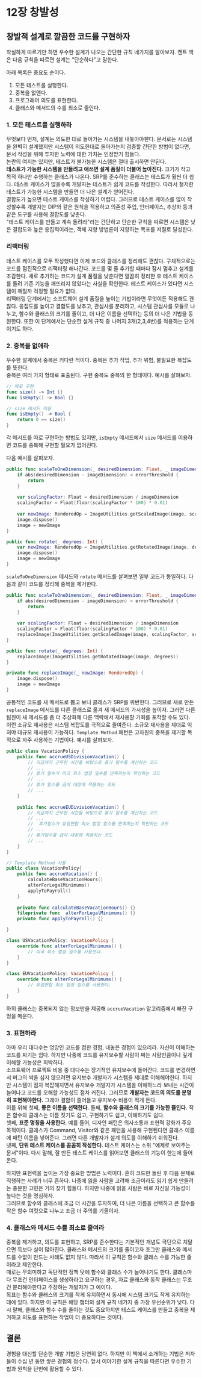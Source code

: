 # 12장 창발성

## 창발적 설계로 깔끔한 코드를 구현하자
착실하게 따르기만 하면 우수한 설계가 나오는 간단한 규칙 네가지를 알아보자. 켄트 백은 다음 규칙을 따르면 설계는 "단순하다"고 말한다.  

아래 목록은 중요도 순이다.  
  
1. 모든 테스트를 실행한다.
2. 중복을 없앤다.
3. 프로그래머 의도를 표현한다.
4. 클래스와 메서드의 수를 최소로 줄인다.

### 1. 모든 테스트를 실행하라
무엇보다 먼저, 설계는 의도한 대로 돌아가는 시스템을 내놓아야햔다. 문서로는 시스템을 완벽히 설계했지만 시스템이 의도한대로 돌아가는지 검증할 간단한 방법이 없다면, 문서 작성을 위해 투자한 노력에 대한 가치는 인정받기 힘들다.  
논란의 여지는 있지만, 테스트가 불가능한 시스템은 절대 출시하면 안된다.  
**테스트가 가능한 시스템을 만들려고 애쓰면 설계 품질이 더불어 높아진다.** 크기가 작고 목적 하나만 수행하는 클래스가 나온다. SRP를 준수하는 클래스는 테스트가 훨씬 더 쉽다. 테스트 케이스가 많을수록 개발자는 테스트가 쉽게 코드를 작성한다. 따라서 철저한 테스트가 가능한 시스템을 만들면 더 나은 설계가 얻어진다.  
결합도가 높으면 테스트 케이스를 작성하기 어렵다. 그러므로 테스트 케이스를 많이 작성할수록 개발자는 DIP와 같은 원칙을 적용하고 의존성 주입, 인터페이스, 추상화 등과 같은 도구를 사용해 결합도를 낮춘다.  
"테스트 케이스를 만들고 계속 돌려라"라는 간단하고 단순한 규칙을 따르면 시스템은 낮은 결합도와 높은 응집력이라는, 객체 지향 방법론이 지향하는 목표를 저절로 달성한다.

### 리팩터링
테스트 케이스를 모두 작성했다면 이제 코드와 클래스를 정리해도 괜찮다. 구체적으로는 코드를 점진적으로 리팩터링 해나간다. 코드를 몇 줄 추가할 때마다 잠시 멈추고 설계를 조감한다. 새로 추가하는 코드가 설계 품질을 낮춘다면 깔끔히 정리한 후 테스트 케이스를 돌려 기존 기능을 깨뜨리지 않았다는 사실을 확인한다. 테스트 케이스가 있다면 시스템이 깨질까 걱정할 필요가 없다.  
리팩터링 단계에서는 소프트웨어 설계 품질을 높이는 기법이라면 무엇이든 적용해도 괜찮다. 응집도를 높이고 결합도를 낮추고, 관심사를 분리하고, 시스템 관심사를 모듈로 나누고, 함수와 클래스의 크기를 줄이고, 더 나은 이름을 선택하는 등의 더 나은 기법을 동원한다. 또한 이 단계에서는 단순한 설계 규칙 중 나머지 3개(2,3,4번)를 적용하는 단계이기도 하다.

### 2. 중복을 없애라
우수한 설계에서 중복은 커다란 적이다. 중복은 추가 작업, 추가 위험, 불필요한 복잡도를 뜻한다.  
중복은 여러 가지 형태로 표출된다. 구현 중복도 중복의 한 형태이다.
예시를 살펴보자.  

``` swift
// 따로 구현
func size() -> Int {}
func isEmpty() -> Bool {}

// size 메서드 이용
func isEmpty() -> Bool {
    return 0 == size()
}
```

각 메서드를 따로 구현하는 방법도 있지만, `isEmpty` 메서드에서 `size` 메서드를 이용하면 코드를 중복해 구현할 필요가 없어진다.

다음 예시를 살펴보자.
``` swift
public func scaleToOneDimension(_ desiredDimension: Float, _ imageDimension: Float) {
    if abs(desiredDimension - imageDimension) < errorThreshold {
        return
    }
    
    var scalingFactor: Float = desiredDimension / imageDimension
    scalingFactor = Float(floor(scalingFactor * 100) * 0.01)
    
    var newImage: RenderedOp = ImageUtilities.getScaledImage(image, scalingFactor, scalingFactor)
    image.dispose()
    image = newImage
}

public func rotate(_ degrees: Int) {
    var newImage: RenderedOp = ImageUtilities.getRotatedImage(image, degrees)
    image.dispose()
    image = newImage
}
```
`scaleToOneDimension` 메서드와 `rotate` 메서드를 살펴보면 일부 코드가 동일하다. 다음과 같이 코드를 정리해 중복을 제거한다.

``` swift
public func scaleToOneDimension(_ desiredDimension: Float, _ imageDimension: Float) {
    if abs(desiredDimension - imageDimension) < errorThreshold {
        return
    }
    
    var scalingFactor: Float = desiredDimension / imageDimension
    scalingFactor = Float(floor(scalingFactor * 100) * 0.01)
    replaceImage(ImageUtilities.getScaledImage(image, scalingFactor, scalingFactor))
}

public func rotate(_ degrees: Int) {
    replaceImage(ImageUtilities.getRotatedImage(image, degrees))
}

private func replaceImage(_ newImage: RenderedOp) {
    image.dispose()
    image = newImage
}
```
공통적인 코드를 새 메서드로 뽑고 보니 클래스가 SRP를 위반한다. 그러므로 새로 만든 `replaceImage` 메서드를 다른 클래스로 옮겨 새 메서드의 가시성을 높이자. 그러면 다른 팀원이 새 메서드를 좀 더 추상화해 다른 맥락에서 재사용할 기회를 포착할 수도 있다.  
이런 소규모 재사용은 시스템 복잡도를 극적으로 줄여준다. 소규모 재사용을 제대로 익혀야 대규모 재사용이 가능하다. `Template Method` 패턴은 고차원의 중복을 제거할 목적으로 자주 사용하는 기법이다. 예시를 살펴보자.  

``` swift
public class VacationPolicy {
    public func accrueUSDivisionVacation() {
        // 지금까지 근무한 시간을 바탕으로 휴가 일수를 계산하는 코드
        // ...
        // 휴가 일수가 미국 최소 법정 일수를 만족하는지 학인하는 코드
        // ...
        // 휴가 일수를 급여 대장에 적용하는 코드
        // ...
    }
    
    public func accrueEUDivisionVacation() {
        // 지금까지 근무한 시간을 바탕으로 휴가 일수를 계산하는 코드
        // ...
        //  휴가일수가 유럽연합 최소 법정 일수를 만족하는지 학인하는 코드
        // ...
        // 휴가일수를 급여 대장에 적용하는 코드
        // ...
    }
}

// Template Method 사용
public class VacationPolicy{
    public func accrueVacation() {
        calculateBaseVacationHours()
        alterForLegalMinimums()
        applyToPayroll()
    }
    
    private func calculateBaseVacationHours() {}
    fileprivate func  alterForLegalMinimums() {}
    private func applyToPayroll() {}

}

class USVacationPolicy: VacationPolicy {
    override func alterForLegalMinimums() {
        // 미국 최소 법정 일수를 사용한다.
    }
}

class EUVacationPolicy: VacationPolicy {
    override func alterForLegalMinimums() {
        // 유럽연합 최소 법정 일수를 사용한다.
    }
}
```
하위 클래스는 중복되지 않는 정보만을 제공해 `accrueVacation` 알고리즘에서 빠진 구멍을 메운다.

### 3. 표현하라
아마 우리 대다수는 엉망인 코드를 접한 경험, 내놓은 경험이 있으리라. 자신이 이해하는 코드를 짜기는 쉽다. 하지만 나중에 코드를 유지보수할 사람이 짜는 사람만큼이나 깊게 이해할 가능성은 희박하다.  
소프트웨어 프로젝트 비용 중 대다수는 장기적인 유지보수에 들어간다. 코드를 변경하면서 버그의 싹을 심지 않으려면 유지보수 개발자가 시스템을 제대로 이해해야한다. 하지만 시스템이 점차 복잡해지면서 유지보수 개발자가 시스템을 이해하느라 보내는 시간이 늘어나고 코드를 오해할 가능성도 점차 커진다. 그러므로 **개발자는 코드의 의도를 분명히 표현해야한다.** 그래야 결함이 줄어들고 유지보수 비용이 적게 든다.  
이를 위해 첫째, **좋은 이름을 선택한다.** 
둘째, **함수와 클래스의 크기를 가능한 줄인다.** 작은 함수와 클래스는 이름 짓기도 쉽고, 구현하기도 쉽고, 이해하기도 쉽다.  
셋째, **표준 명칭을 사용한다.** 예를 들어, 디자인 패턴은 의사소통과 표현력 강화가 주요 목적이다. 클래스가 Command, Visitor와 같은 패턴을 사용해 구현된다면 클래스 이름에 패턴 이름을 넣어준다. 그러면 다른 개발자가 설계 의도를 이해하기 쉬워진다.  
넷째, **단위 테스트 케이스를 꼼꼼히 작성한다.** 테스트 케이스는 소위 "예제로 보여주는 문서"이다. 다시 말해, 잘 만든 테스트 케이스를 읽어보면 클래스의 기능이 한눈에 들어온다.  

하지만 표현력을 높이는 가장 중요한 방법은 노력이다. 흔히 코드만 돌린 후 다음 문제로 직행하는 사례가 너무 흔하다. 나중에 읽을 사람을 고려해 조금이라도 읽기 쉽게 만들려는 충분한 고민은 거의 찾기 힘들다. 하지만 나중에 읽을 사람은 바로 자신일 가능성이 높다는 것을 명심하자.  
그러므로 함수와 클래스에 조금 더 시간을 투자하여, 더 나은 이름을 선택하고 큰 함수를 작은 함수 여럿으로 나누고 조금 더 주의를 기울이자. 

### 4. 클래스와 메서드 수를 최소로 줄여라
중복을 제거하고, 의도를 표현하고, SRP를 준수한다는 기본적인 개념도 극단으로 치달으면 득보다 실이 많아진다. 클래스와 메서드의 크기를 줄이고자 조그만 클래스와 메서드를 수없이 만드는 사례도 없지 않다. 따라서 이 규칙은 함수와 클래스 수를 가능한 줄이라고 제안한다.  
때로는 무의미하고 독단적인 정책 탓에 함수와 클래스 수가 늘어나기도 한다. 클래스마다 무조건 인터페이스를 생성하라고 요구하는 경우, 자료 클래스와 동작 클래스는 무조건 분리해야한다고 주장하는 개발자가 그 예이다.  
목표는 함수와 클래스의 크기를 작게 유지하면서 동시에 시스템 크기도 작게 유지하는 데에 있다. 하지만 이 규칙은 해당 챕터의 설계 규칙 네가지 중 가장 우선순위가 낮다. 다시 말해, 클래스와 함수 수를 줄이는 것도 중요하지만 테스트 케이스를 만들고 중복을 제거하고 의도를 표현하는 작업이 더 중요하다는 것이다.

## 결론
경험을 대신할 단순한 개발 기법은 당연히 없다. 하지만 이 책에서 소개하는 기법은 저자들이 수십 년 동안 쌓은 경험의 정수다. 앞서 이야기한 설계 규칙을 따른다면 우수한 기법과 원칙을 단번에 활용할 수 있다.